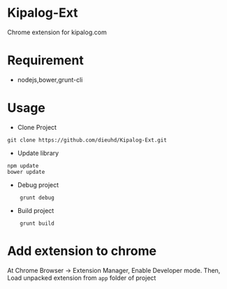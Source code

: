 # Kipalog-Ext
Chrome extension for kipalog.com

# Requirement
- nodejs,bower,grunt-cli

# Usage

- Clone Project
```
git clone https://github.com/dieuhd/Kipalog-Ext.git
```
- Update library
```
npm update
bower update
```

- Debug project
```
    grunt debug

```
- Build project
```   
    grunt build
```

# Add extension to chrome

At Chrome Browser -> Extension Manager, Enable Developer mode.
Then, Load unpacked extension from `app` folder of project